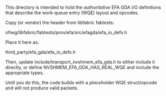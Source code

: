 This directory is intended to hold the *authoritative* EFA GDA I/O definitions
that describe the work-queue entry (WQE) layout and opcodes.

Copy (or vendor) the header from libfabric fabtests:

  ofiwg/libfabric/fabtests/prov/efa/src/efagda/efa_io_defs.h

Place it here as:

  third_party/efa_gda/efa_io_defs.h

Then, update include/transport_nvshmem_efa_gda.h to either include it directly,
or define NVSHMEM_EFA_GDA_HAS_REAL_WQE and include the appropriate types.

Until you do this, the code builds with a *placeholder* WQE struct/opcode and
will not produce valid packets.
